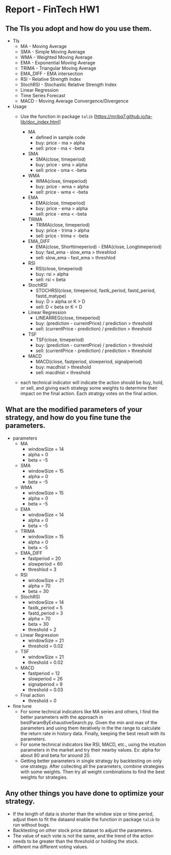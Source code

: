 # Report - FinTech HW1
## The TIs you adopt and how do you use them.
* TIs
    * MA - Moving Average
    * SMA - Simple Moving Average
    * WMA - Weighted Moving Average
    * EMA - Exponential Moving Average
    * TRIMA - Triangular Moving Average
    * EMA_DIFF - EMA intersection
    * RSI - Relative Strength Index
    * StochRSI - Stochastic Relative Strength Index
    * Linear Regression
    * Time Series Forecast
    * MACD - Moving Average Convergence/Divergence
* Usage
    * Use the function in package ```talib``` [https://mrjbq7.github.io/ta-lib/doc_index.html]
        * MA 
            * defined in sample code
            * buy: price - ma > alpha
            * sell: price - ma < -beta 
        * SMA 
            * SMA(close, timeperiod)
            * buy: price - sma > alpha
            * sell: price - sma < -beta 
        * WMA 
            * WMA(close, timeperiod)
            * buy: price - wma > alpha
            * sell: price - wma < -beta 
        * EMA 
            * EMA(close, timeperiod)
            * buy: price - ema > alpha
            * sell: price - ema < -beta 
        * TRIMA 
            * TRIMA(close, timeperiod)
            * buy: price - trima > alpha
            * sell: price - trima < -beta 
        * EMA_DIFF 
            * EMA(close, Shorttimeperiod) - EMA(close, Longtimeperiod)
            * buy: fast_ema - slow_ema > threshlod
            * sell: slow_ema - fast_ema > threshlod
        * RSI 
            * RSI(close, timeperiod)
            * buy: rsi > alpha
            * sell: rsi < beta 
        * StochRSI 
            * STOCHRSI(close, timeperiod, fastk_period, fastd_period, fastd_matype)
            * buy: D > alpha or K > D
            * sell: D < beta or K < D
        * Linear Regression
            * LINEARREG(close, timeperiod)
            * buy: (prediction - currentPrice) / prediction > threshold
            * sell: (currentPrice - prediction) / prediction > threshold
        * TSF
            * TSF(close, timeperiod)
            * buy: (prediction - currentPrice) / prediction > threshold
            * sell: (currentPrice - prediction) / prediction > threshold
        * MACD 
            * MACD(close, fastperiod, slowperiod, signalperiod)
            * buy: macdhist > threshold
            * sell: macdhist < threshold 
            
    * each technical indicator will indicate the action should be buy, hold, or sell, and giving each strategy some weights to determine their impact on the final action. Each stratrgy votes on the final action.
    
## What are the modified parameters of your strategy, and how do you fine tune the parameters.
* parameters
    * MA 
        * windowSize = 14
        * alpha = 0
        * beta = -5
    * SMA 
        * windowSize = 15
        * alpha = 0
        * beta = -5
    * WMA 
        * windowSize = 15
        * alpha = 0
        * beta = -5
    * EMA 
        * windowSize = 14
        * alpha = 0
        * beta = -5
    * TRIMA 
        * windowSize = 15
        * alpha = 0
        * beta = -5
    * EMA_DIFF 
        * fastperiod = 20 
        * slowperiod = 60
        * threshlod = 3
    * RSI 
        * windowSize = 21
        * alpha = 70
        * beta = 30
    * StochRSI 
        * windowSize = 14
        * fastk_period = 5
        * fastd_period = 3
        * alpha = 70
        * beta = 30
        * threshold = 2
    * Linear Regression
        * windowSize = 21
        * threshold = 0.02
    * TSF
        * windowSize = 21
        * threshold = 0.02
    * MACD 
        * fastperiod = 12
        * slowperiod = 26
        * signalperiod = 9
        * threshold = 0.03
    * Final action
        * threshold = 0
* fine tune
    * For some technical indicators like MA series and others, I find the better parameters with the approach in bestParamByExhaustiveSearch.py. Given the min and max of the parameters and using them iteratively in the the range to calculate the return rate in history data. Finally, keeping the best result with its parameters.
    * For some technical indicators like RSI, MACD, etc., using the intuition parameters in the market and try their nearby values. Ex: alpha for about 80 and beta for around 20.
    * Getting better parameters in single strategy by backtesting on only one strategy. After collecting all the parameters, combine strategies with some weights. Then try all weight combinations to find the best weights for strategies.
## Any other things you have done to optimize your strategy.
* If the length of data is shorter than the window size or time period, adjust them to fit the dataand enable the function in package ```talib``` to run without bugs.
* Backtesting on other stock price dataset to adjust the parameters. 
* The value of each vote is not the same, and the trend of the action needs to be greater than the threshold or holding the stock.
* different ma different voting values.